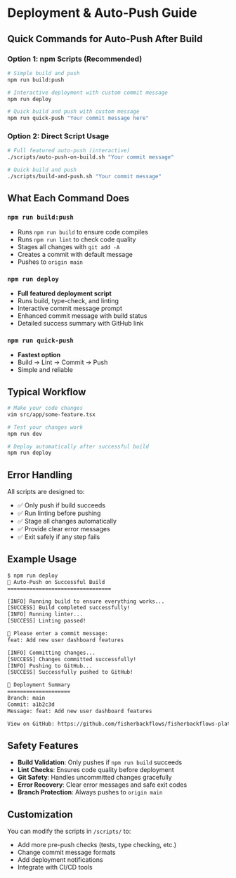# Deployment & Auto-Push Guide

## Quick Commands for Auto-Push After Build

### Option 1: npm Scripts (Recommended)
```bash
# Simple build and push
npm run build:push

# Interactive deployment with custom commit message
npm run deploy

# Quick build and push with custom message
npm run quick-push "Your commit message here"
```

### Option 2: Direct Script Usage
```bash
# Full featured auto-push (interactive)
./scripts/auto-push-on-build.sh "Your commit message"

# Quick build and push
./scripts/build-and-push.sh "Your commit message"
```

## What Each Command Does

### `npm run build:push`
- Runs `npm run build` to ensure code compiles
- Runs `npm run lint` to check code quality
- Stages all changes with `git add -A`
- Creates a commit with default message
- Pushes to `origin main`

### `npm run deploy`
- **Full featured deployment script**
- Runs build, type-check, and linting
- Interactive commit message prompt
- Enhanced commit message with build status
- Detailed success summary with GitHub link

### `npm run quick-push`
- **Fastest option**
- Build → Lint → Commit → Push
- Simple and reliable

## Typical Workflow

```bash
# Make your code changes
vim src/app/some-feature.tsx

# Test your changes work
npm run dev

# Deploy automatically after successful build
npm run deploy
```

## Error Handling

All scripts are designed to:
- ✅ Only push if build succeeds
- ✅ Run linting before pushing  
- ✅ Stage all changes automatically
- ✅ Provide clear error messages
- ✅ Exit safely if any step fails

## Example Usage

```bash
$ npm run deploy
🚀 Auto-Push on Successful Build
=================================

[INFO] Running build to ensure everything works...
[SUCCESS] Build completed successfully!
[INFO] Running linter...
[SUCCESS] Linting passed!

📝 Please enter a commit message:
feat: Add new user dashboard features

[INFO] Committing changes...
[SUCCESS] Changes committed successfully!
[INFO] Pushing to GitHub...
[SUCCESS] Successfully pushed to GitHub!

🎉 Deployment Summary
====================
Branch: main
Commit: a1b2c3d
Message: feat: Add new user dashboard features

View on GitHub: https://github.com/fisherbackflows/fisherbackflows-platform/commit/a1b2c3d
```

## Safety Features

- **Build Validation**: Only pushes if `npm run build` succeeds
- **Lint Checks**: Ensures code quality before deployment
- **Git Safety**: Handles uncommitted changes gracefully
- **Error Recovery**: Clear error messages and safe exit codes
- **Branch Protection**: Always pushes to `origin main`

## Customization

You can modify the scripts in `/scripts/` to:
- Add more pre-push checks (tests, type checking, etc.)
- Change commit message formats
- Add deployment notifications
- Integrate with CI/CD tools